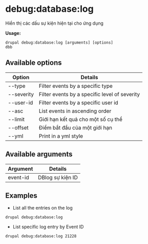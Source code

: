 # debug:database:log
Hiển thị các dấu sự kiện hiện tại cho ứng dụng

**Usage:**
```
drupal debug:database:log [arguments] [options]
dbb
```

## Available options
Option | Details
-------|-------------
--type | Filter events by a specific type
--severity | Filter events by a specific level of severity
--user-id | Filter events by a specific user id
--asc | List events in ascending order
--limit | Giới hạn kết quả cho một số cụ thể
--offset | Điểm bắt đầu của một giới hạn
--yml | Print in a yml style

## Available arguments
Argument | Details
---------|-------------
event-id | DBlog sự kiện ID

## Examples
* List all the entries on the log
```
drupal debug:database:log
```
* List specific log entry by Event ID
```
drupal debug:database:log 21228
```
